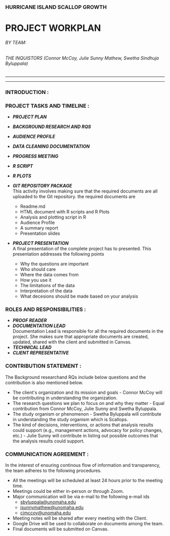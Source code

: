 ### HURRICANE ISLAND SCALLOP GROWTH 
# PROJECT WORKPLAN
###### BY TEAM:
###### THE INQUISTORS (Connor McCoy, Julie Sunny Mathew, Swetha Sindhuja Byluppala)

--------
--------
### INTRODUCTION : 

### PROJECT TASKS AND TIMELINE :
* **_PROJECT PLAN_**
* **_BACKGROUND RESEARCH AND RQS_**
* **_AUDIENCE PROFILE_**
* **_DATA CLEANING DOCUMENTATION_**
* **_PROGRESS MEETING_**
* **_R SCRIPT_**
* **_R PLOTS_**
* **_GIT REPOSITORY PACKAGE_**  
This activity involves making sure that the required documents are all uploaded to the Git repository. the required documents are  
    + Readme.md
    + HTML document with R scripts and R Plots
    + Analysis and plotting script in R
    + Audience Profile
    + A summary report
    + Presentation slides

* **_PROJECT PRESENTATION_**  
A final presentation of the complete project has to presented. This presentation addresses the following points
    + Why the questions are important
    + Who should care
    + Where the data comes from
    + How you use it
    + The limitations of the data
    + Interpretation of the data
    + What decesions should be made based on your analysis

### ROLES AND RESPONSIBILITIES : 
* **_PROOF READER_**
* **_DOCUMENTATION LEAD_**  
        Documentation Lead is responsible for all the required documents in the project. She makes sure that appropriate documents are created, updated, shared with the client and submitted in Canvas.
* **_TECHNICAL LEAD_**
* **_CLIENT REPRESENTATIVE_**

### CONTRIBUTION STATEMENT : 
The Background researchand RQs include below questions and the contribution is also mentioned below.
* The client's organization and its mission and goals - Connor McCoy will be contributing in understanding the organization.
* The research questions we plan to focus on and why they matter - Equal contribution from Connor McCoy, Julie Sunny and Swetha Byluppala.  
* The study organism or phenomenon - Swetha Byluppala will contribute in understanding the study organism which is Scallops.
* The kind of decisions, interventions, or actions that analysis results could support (e.g., management actions, advocacy for policy changes, etc.) - Julie Sunny will contribute in listing out possible outcomes that the analysis results could support.

### COMMUNICATION AGREEMENT : 
In the interest of ensuring continous flow of information and transparency, the team adheres to the following procedures.
* All the meetings will be scheduled at least 24 hours prior to the meeting time.
* Meetings could be either in-person or through Zoom.
* Major communication will be via e-mail to the following e-mail ids  
    + sbyluppala@unomaha.edu  
    + jsunnymathew@unomaha.edu
    + cjmccoy@unomaha.edu
* Meeting notes will be shared after every meeting with the Client.
* Google Drive will be used to collaborate on documents among the team.
* Final documents will be submitted on Canvas.
